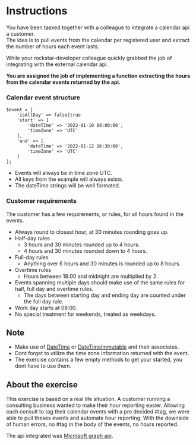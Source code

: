 # Instructions

You have been tasked together with a colleague to integrate a calendar api a customer.  
The idea is to pull events from the calendar per registered user and extract the number of hours each event lasts.

While your rockstar-developer colleague quickly grabbed the job of integrating with the external calendar api.

**You are assigned the job of implementing a function extracting the hours from the calendar events returned by the api.**

### Calendar event structure

```
$event = [
	'isAllDay' => false|true
	'start' => [
		'dateTIme' => '2022-01-10 08:00:00',
		'timeZone' => 'UTC'
	],
	'end' => [
		'dateTime' => '2022-01-12 16:30:00',
		'timeZone' => 'UTC'
	]
];
```
- Events will always be in time zone UTC.
- All keys from the example will always exists.
- The dateTime strings will be well formated.

### Customer requirements

The customer has a few requirements, or rules, for all hours found in the events.

- Always round to closest hour, at 30 minutes rounding goes up.
- Half-day rules
  - 3 hours and 30 minutes rounded up to 4 hours.
  - 4 hours and 30 minutes rounded down to 4 hours.
- Full-day rules
  - Anything over 6 hours and 30 minutes is rounded up to 8 hours.
- Overtime rules
  - Hours between 18:00 and midnight are multiplied by 2.
- Events spanning multiple days should make use of the same rules for half, full day and overtime rules.
  - The days between starting day and ending day are counted under the full day rule.
- Work day starts at 08:00.
- No special treatment for weekends, treated as weekdays.

## Note

- Make use of [DateTime](https://www.php.net/manual/en/class.datetime.php) 
  or [DateTimeImmutable](https://www.php.net/manual/en/class.datetimeimmutable.php) and their associates.
- Dont forget to utilize the time zone information returned with the event.
- The exercise contains a few empty methods to get your started, you dont have to use them.

## About the exercise 

This exercise is based on a real life situation.
A customer running a consulting business wanted to make their hour reporting easier.
Allowing each consult to tag their calendar events with a pre decided #tag, we were able to pull theses events and automate hour reporting.
With the downside of human errors, no #tag in the body of the events, no hours reported.

The api integrated was [Microsoft graph api](https://learn.microsoft.com/en-us/graph/api/user-list-calendars?view=graph-rest-1.0&tabs=http).
